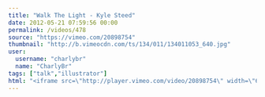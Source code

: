 ```yaml
---
title: "Walk The Light - Kyle Steed"
date: 2012-05-21 07:59:56 00:00
permalink: /videos/478
source: "https://vimeo.com/20898754"
thumbnail: "http://b.vimeocdn.com/ts/134/011/134011053_640.jpg"
user:
  username: "charlybr"
  name: "CharlyBr"
tags: ["talk","illustrator"]
html: "<iframe src=\"http://player.vimeo.com/video/20898754\" width=\"640\" height=\"360\" frameborder=\"0\" webkitallowfullscreen mozallowfullscreen allowfullscreen></iframe>"
---
```


